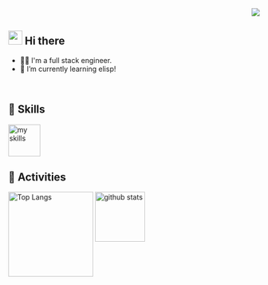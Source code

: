 <!-- 1. github-profile-views-counter -->
<div align="right">
<img src="https://komarev.com/ghpvc/?username=ys64" />
</div>


<!-- 2. profile -->
## <img src="https://media.giphy.com/media/hvRJCLFzcasrR4ia7z/giphy.gif" width="28"> Hi there

- 🧑‍💻 I'm a full stack engineer.
- 🌱 I’m currently learning elisp!
<br>


<!-- 3. icon list: https://arc.net/l/quote/zizyykfh -->
## 🌱 Skills
<img alt="my skills" height="64px" src="https://skillicons.dev/icons?theme=dark&perline=7&i=html,css,js,ts,vue,nuxt,python,go,docker,aws" />
<br>


<!-- 4. -->
## ️🏃 Activities
<div align="left">
<img alt="Top Langs" height="170px" src="https://github-readme-stats.vercel.app/api?username=ys64&theme=vue-dark&layout=compact" />
<img alt="github stats" height="100px" style="vertical-align: top;" src="https://github-readme-stats.vercel.app/api/top-langs/?username=ys64&theme=vue-dark&layout=compact" />
</div>

